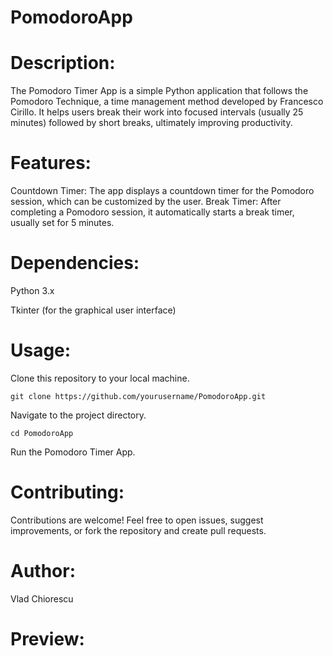 # PomodoroApp

# Description:

The Pomodoro Timer App is a simple Python application that follows the Pomodoro Technique, a time management method developed by Francesco Cirillo. It helps users break their work into focused intervals (usually 25 minutes) followed by short breaks, ultimately improving productivity.

# Features:

Countdown Timer: The app displays a countdown timer for the Pomodoro session, which can be customized by the user.
Break Timer: After completing a Pomodoro session, it automatically starts a break timer, usually set for 5 minutes.

# Dependencies:

Python 3.x

Tkinter (for the graphical user interface)

# Usage:

Clone this repository to your local machine.

```git clone https://github.com/yourusername/PomodoroApp.git```

Navigate to the project directory.

```cd PomodoroApp```

Run the Pomodoro Timer App.

# Contributing:

Contributions are welcome! Feel free to open issues, suggest improvements, or fork the repository and create pull requests.

# Author:

Vlad Chiorescu

# Preview:


